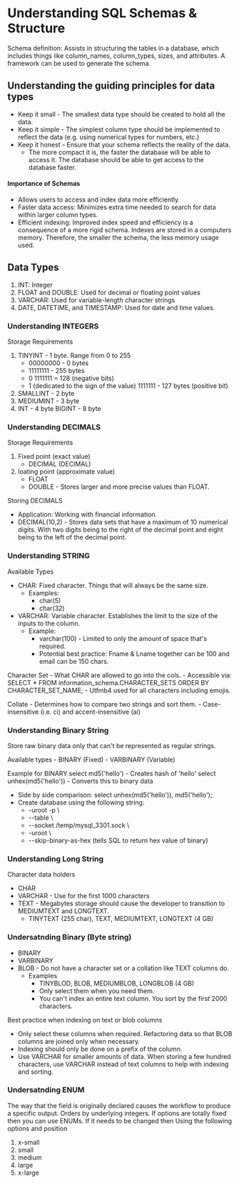 # Understanding SQL Schemas & Structure
Schema definition: Assists in structuring the tables in a database, which includes things like column_names, column_types, sizes, and attributes. A framework can be used to generate the schema.

## Understanding the guiding principles for data types
- Keep it small - The smallest data type should be created to hold all the data.
- Keep it simple - The simplest column type should be implemented to reflect the data (e.g. using numerical types for numbers, etc.)
- Keep it honest - Ensure that your schema reflects the reality of the data. 
    - The more compact it is, the faster the database will be able to access it. The database should be able to get access to the database faster.

#### Importance of Schemas
- Allows users to access and index data more efficiently.
- Faster data access: Minimizes extra time needed to search for data within larger column types.
- Efficient indexing: Improved index speed and efficiency is a consequence of a more rigid schema. Indexes are stored in a computers memory. Therefore, the smaller the schema, the less memory usage used. 

## Data Types
1. INT: Integer
2. FLOAT and DOUBLE: Used for decimal or floating point values
3. VARCHAR: Used for variable-length character strings
4. DATE, DATETIME, and TIMESTAMP: Used for date and time values.

### Understanding INTEGERS
Storage Requirements
1. TINYINT - 1 byte. Range from 0 to 255
    - 00000000 - 0 bytes
    - 11111111 - 255 bytes
    - 0 1111111 = 128 (negative bits)
    - 1 (dedicated to the sign of the value) 1111111 - 127 bytes (positive bit)
2. SMALLINT - 2 byte
3. MEDIUMINT - 3 byte
4. INT - 4 byte
BIGINT - 8 byte

### Understanding DECIMALS
Storage Requirements
1. Fixed point (exact value)
    - DECIMAL (DECIMAL)
2. loating point (approximate value)
    - FLOAT
    - DOUBLE - Stores larger and more precise values than FLOAT.

Storing DECIMALS
- Application: Working with financial information.
- DECIMAL(10,2) - Stores data sets that have a maximum of 10 numerical digits. With two digits being to the right of the decimal point and eight being to the left of the decimal point.

### Understanding STRING
Available Types
- CHAR: Fixed character. Things that will always be the same size.
    - Examples:
        - char(5)
        - char(32)
- VARCHAR: Variable character. Establishes the limit to the size of the inputs to the column.
    - Example:
        - varchar(100) - Limited to only the amount of space that's required. 
        - Potential best practice: Fname & Lname together can be 100 and email can be 150 chars.

Character Set
    - What CHAR are allowed to go into the cols.
    - Accessible via: SELECT * FROM information_schema.CHARACTER_SETS ORDER BY CHARACTER_SET_NAME;
        -  Utfmb4 used for all characters including emojis.

Collate
    - Determines how to compare two strings and sort them. 
    - Case-insensitive (i.e. ci) and accent-insensitive (ai)

### Understanding Binary String
Store raw binary data only that can't be represented as regular strings.

Available types
    - BINARY (Fixed)
    - VARBINARY (Variable)

Example for BINARY
select md5('hello') - Creates hash of 'hello'
select unhex(md5('hello')) - Converts this to binary data
- Side by side comparison: select unhex(md5('hello')), md5('hello');
- Create database using the following string: 
    - -uroot -p \
    - --table \
    - --socket /temp/mysql_3301.sock \
    - -uroot \
    - --skip-binary-as-hex (tells SQL to return hex value of binary)

### Understanding Long String
Character data holders
- CHAR
- VARCHAR - Use for the first 1000 characters
- TEXT - Megabytes storage should cause the developer to transition to MEDIUMTEXT and LONGTEXT.
    -  TINYTEXT (255 char), TEXT, MEDIUMTEXT, LONGTEXT (4 GB)

### Undersatnding Binary (Byte string)
- BINARY
- VARBINARY
- BLOB - Do not have a character set or a collation like TEXT columns do. 
    -  Examples
        - TINYBLOD, BLOB, MEDIUMBLOB, LONGBLOB (4 GB)
        - Only select them when you need them.
        - You can't index an entire text column. You sort by the first 2000 characters.

Best practice when indexing on text or blob columns
- Only select these columns when required. Refactoring data so that BLOB columns are joined only when necessary.
- Indexing should only be done on a prefix of the column.
- Use VARCHAR for smaller amounts of data. When storing a few hundred characters, use VARCHAR instead of text columns to help with indexing and sorting.

### Undersatnding ENUM
The way that the field is originally declared causes the workflow to produce a specific output. Orders by underlying integers. If options are totally fixed then you can use ENUMs. If it needs to be changed then Using the following options and position
1. x-small
2. small
3. medium
4. large
5. x-large